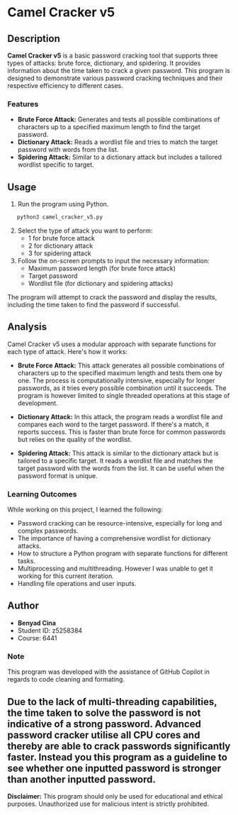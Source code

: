 # Camel Cracker v5

## Description

**Camel Cracker v5** is a basic password cracking tool that supports three types of attacks: brute force, dictionary, and spidering. It provides information about the time taken to crack a given password. This program is designed to demonstrate various password cracking techniques and their respective efficiency to different cases.

### Features

- **Brute Force Attack:** Generates and tests all possible combinations of characters up to a specified maximum length to find the target password.
- **Dictionary Attack:** Reads a wordlist file and tries to match the target password with words from the list.
- **Spidering Attack:** Similar to a dictionary attack but includes a tailored wordlist specific to target.

## Usage

1. Run the program using Python.
```bash
   python3 camel_cracker_v5.py
```
2. Select the type of attack you want to perform:
   - 1 for brute force attack
   - 2 for dictionary attack
   - 3 for spidering attack
4. Follow the on-screen prompts to input the necessary information:
   - Maximum password length (for brute force attack)
   - Target password
   - Wordlist file (for dictionary and spidering attacks)

The program will attempt to crack the password and display the results, including the time taken to find the password if successful.

## Analysis

Camel Cracker v5 uses a modular approach with separate functions for each type of attack. Here's how it works:

- **Brute Force Attack:** This attack generates all possible combinations of characters up to the specified maximum length and tests them one by one. The process is computationally intensive, especially for longer passwords, as it tries every possible combination until it succeeds. The program is however limited to single threaded operations at this stage of development.

- **Dictionary Attack:** In this attack, the program reads a wordlist file and compares each word to the target password. If there's a match, it reports success. This is faster than brute force for common passwords but relies on the quality of the wordlist.

- **Spidering Attack:** This attack is similar to the dictionary attack but is tailored to a specific target. It reads a wordlist file and matches the target password with the words from the list. It can be useful when the password format is unique.

### Learning Outcomes

While working on this project, I learned the following:

- Password cracking can be resource-intensive, especially for long and complex passwords.
- The importance of having a comprehensive wordlist for dictionary attacks.
- How to structure a Python program with separate functions for different tasks.
- Multiprocessing and multithreading. However I was unable to get it working for this current iteration.
- Handling file operations and user inputs.

## Author

- **Benyad Cina**
- Student ID: z5258384
- Course: 6441

### Note

This program was developed with the assistance of GitHub Copilot in regards to code cleaning and formating.

Due to the lack of multi-threading capabilities, the time taken to solve the password is not indicative of 
a strong password. Advanced password cracker utilise all CPU cores and thereby are able to crack passwords
significantly faster. Instead you this program as a guideline to see whether one inputted password is stronger
than another inputted password.
---

**Disclaimer:** This program should only be used for educational and ethical purposes. Unauthorized use for malicious intent is strictly prohibited.
